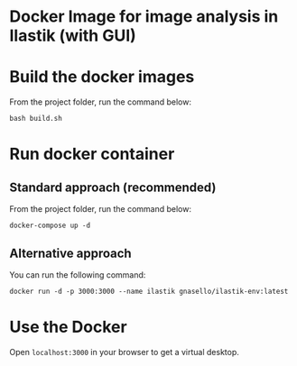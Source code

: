 # Docker Image for image analysis in Ilastik (with GUI)

# Build the docker images

From the project folder, run the command below:

```bash build.sh```

# Run docker container

## Standard approach (recommended)

From the project folder, run the command below:

```docker-compose up -d```

## Alternative approach

You can run the following command:

```docker run -d -p 3000:3000 --name ilastik gnasello/ilastik-env:latest```

# Use the Docker

Open ```localhost:3000``` in your browser to get a virtual desktop.